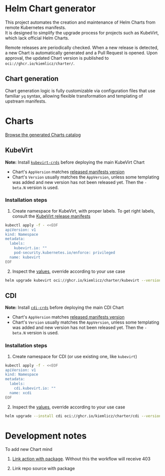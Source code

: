# Helm Chart generator

This project automates the creation and maintenance of Helm Charts from remote Kubernetes manifests.  
It is designed to simplify the upgrade process for projects such as KubeVirt, which lack official Helm Charts.

Remote releases are periodically checked. 
When a new release is detected, a new Chart is automatically generated and a Pull Request is opened. 
Upon approval, the updated Chart version is published to `oci://ghcr.io/kiemlicz/charter/`.

## Chart generation

Chart generation logic is fully customizable via configuration files that use familiar `yq` syntax, 
allowing flexible transformation and templating of upstream manifests.

# Charts

[Browse the generated Charts catalog](charts/)

## KubeVirt

**Note:** Install [`kubevirt-crds`](charts/kubevirt-crds) before deploying the main KubeVirt Chart

- Chart's `AppVersion` matches [released manifests version](https://storage.googleapis.com/kubevirt-prow/release/kubevirt/kubevirt/stable.txt)  
- Chart's `Version` usually matches the `AppVersion`, unless some templating was added and new version has not been released yet. Then the `-beta.N` version is used.

### Installation steps

1. Create namespace for KubeVirt, with proper labels. To get right labels, consult
   the [KubeVirt release manifests](https://github.com/kubevirt/kubevirt/releases)

```bash
kubectl apply -f - <<EOF
apiVersion: v1
kind: Namespace
metadata:
  labels:
    kubevirt.io: ""
    pod-security.kubernetes.io/enforce: privileged
  name: kubevirt
EOF
```

2. Inspect the [values](charts/kubevirt/values.yaml), override according to your use case

```bash
helm upgrade kubevirt oci://ghcr.io/kiemlicz/charter/kubevirt --version 1.6.2  
```

## CDI

**Note:** Install [`cdi-crds`](charts/cdi-crds) before deploying the main CDI Chart

- Chart's `AppVersion` matches [released manifests version](https://github.com/kubevirt/containerized-data-importer/releases/latest)  
- Chart's `Version` usually matches the `AppVersion`, unless some templating was added and new version has not been released yet. Then the `-beta.N` version is used.

### Installation steps

1. Create namespace for CDI (or use existing one, like `kubevirt`)

```bash
kubectl apply -f - <<EOF
apiVersion: v1
kind: Namespace
metadata:
  labels:
    cdi.kubevirt.io: ""
  name: xcdi
EOF
```

2. Inspect the [values](charts/cdi/values.yaml), override according to your use case

```bash
helm upgrade --install cdi oci://ghcr.io/kiemlicz/charter/cdi --version 1.63.1 
```

# Development notes

To add new Chart mind

1. [Link action with package](https://docs.github.com/en/packages/learn-github-packages/configuring-a-packages-access-control-and-visibility#ensuring-workflow-access-to-your-package).
   Without this the workflow will receive 403

2. Link repo source with package

